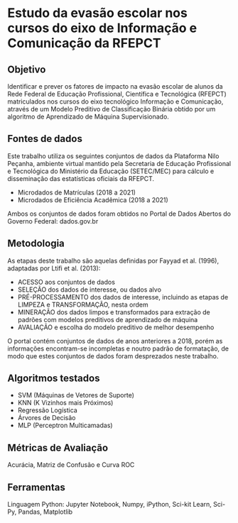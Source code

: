 # Estudo da evasão escolar nos cursos do eixo de Informação e Comunicação da RFEPCT

## Objetivo

Identificar e prever os fatores de impacto na evasão escolar de alunos da Rede Federal de Educação Profissional, Científica e Tecnológica (RFEPCT) matriculados nos cursos do eixo tecnológico Informação e Comunicação, através de um Modelo Preditivo de Classificação Binária obtido por um algoritmo de Aprendizado de Máquina Supervisionado.

## Fontes de dados

Este trabalho utiliza os seguintes conjuntos de dados da Plataforma Nilo Peçanha, ambiente virtual mantido pela Secretaria de Educação Profissional e Tecnológica do Ministério da Educação (SETEC/MEC) para cálculo e disseminação das estatísticas oficiais da RFEPCT.

- Microdados de Matrículas (2018 a 2021)
- Microdados de Eficiência Acadêmica (2018 a 2021)
  
Ambos os conjuntos de dados foram obtidos no Portal de Dados Abertos do Governo Federal: dados.gov.br

## Metodologia

As etapas deste trabalho são aquelas definidas por Fayyad et al. (1996), adaptadas por Ltifi et al. (2013):

- ACESSO aos conjuntos de dados
- SELEÇÃO dos dados de interesse, ou dados alvo
- PRÉ-PROCESSAMENTO dos dados de interesse, incluindo as etapas de LIMPEZA e TRANSFORMAÇÃO, nesta ordem
- MINERAÇÃO dos dados limpos e transformados para extração de padrões com modelos preditivos de aprendizado de máquina
- AVALIAÇÃO e escolha do modelo preditivo de melhor desempenho

O portal contém conjuntos de dados de anos anteriores a 2018, porém as informações encontram-se incompletas e noutro padrão de formatação, de modo que estes conjuntos de dados foram desprezados neste trabalho.

## Algoritmos testados

- SVM (Máquinas de Vetores de Suporte)
- KNN (K Vizinhos mais Próximos)
- Regressão Logística
- Árvores de Decisão
- MLP (Perceptron Multicamadas)

## Métricas de Avaliação

Acurácia, Matriz de Confusão e Curva ROC

## Ferramentas

Linguagem Python: Jupyter Notebook, Numpy, iPython, Sci-kit Learn, Sci-Py, Pandas, Matplotlib

